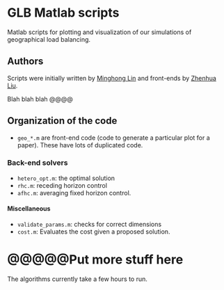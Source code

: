 GLB Matlab scripts
====

Matlab scripts for plotting and visualization of our simulations of geographical load balancing.

Authors
----
Scripts were initially written by [Minghong Lin](http://users.cms.caltech.edu/~mhlin/) and front-ends by [Zhenhua Liu](http://users.cms.caltech.edu/~zliu2/).

Blah blah blah @@@@

Organization of the code
----
* `geo_*.m` are front-end code (code to generate a particular plot for a paper). These have lots of duplicated code.

### Back-end solvers
* `hetero_opt.m`: the optimal solution
* `rhc.m`: receding horizon control
* `afhc.m`: averaging fixed horizon control.

#### Miscellaneous
* `validate_params.m`: checks for correct dimensions
* `cost.m`: Evaluates the cost given a proposed solution.

@@@@@Put more stuff here
====
The algorithms currently take a few hours to run.